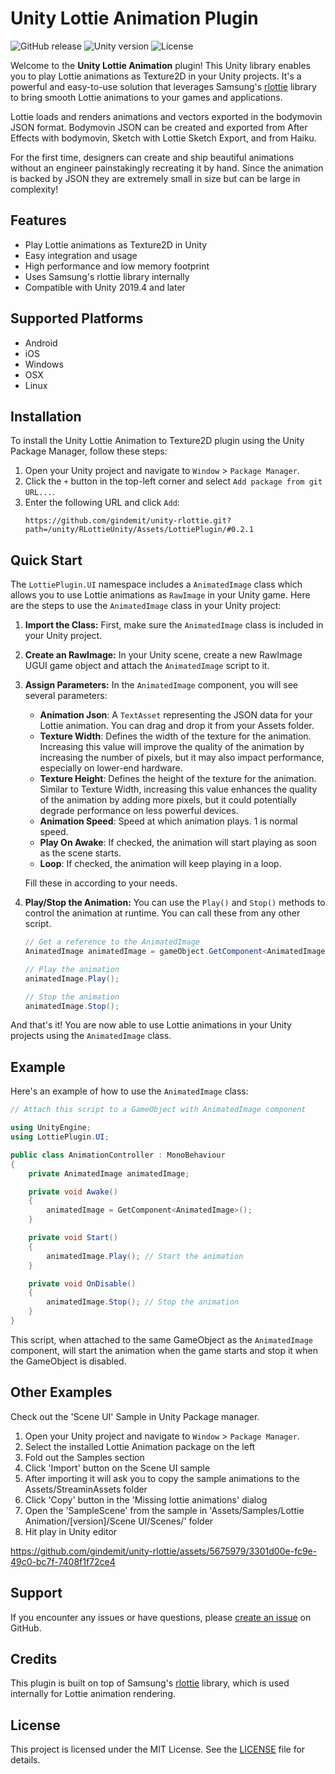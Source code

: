 # Unity Lottie Animation Plugin
![GitHub release](https://img.shields.io/github/release/gindemit/unity-rlottie.svg)
![Unity version](https://img.shields.io/badge/unity-2019.4%2B-green.svg)
![License](https://img.shields.io/github/license/gindemit/unity-rlottie.svg)

Welcome to the **Unity Lottie Animation** plugin! This Unity library enables you to play Lottie animations as Texture2D in your Unity projects. It's a powerful and easy-to-use solution that leverages Samsung's [rlottie](https://github.com/Samsung/rlottie) library to bring smooth Lottie animations to your games and applications.

Lottie loads and renders animations and vectors exported in the bodymovin JSON format. Bodymovin JSON can be created and exported from After Effects with bodymovin, Sketch with Lottie Sketch Export, and from Haiku.

For the first time, designers can create and ship beautiful animations without an engineer painstakingly recreating it by hand. Since the animation is backed by JSON they are extremely small in size but can be large in complexity!

## Features

* Play Lottie animations as Texture2D in Unity
* Easy integration and usage
* High performance and low memory footprint
* Uses Samsung's rlottie library internally
* Compatible with Unity 2019.4 and later

## Supported Platforms

* Android
* iOS
* Windows
* OSX
* Linux

## Installation

To install the Unity Lottie Animation to Texture2D plugin using the Unity Package Manager, follow these steps:

1. Open your Unity project and navigate to `Window` > `Package Manager`.
2. Click the `+` button in the top-left corner and select `Add package from git URL...`.
3. Enter the following URL and click `Add`:
   ```
   https://github.com/gindemit/unity-rlottie.git?path=/unity/RLottieUnity/Assets/LottiePlugin/#0.2.1
   ```

## Quick Start

The `LottiePlugin.UI` namespace includes a `AnimatedImage` class which allows you to use Lottie animations as `RawImage` in your Unity game.
Here are the steps to use the `AnimatedImage` class in your Unity project:

1. **Import the Class:** First, make sure the `AnimatedImage` class is included in your Unity project.

2. **Create an RawImage:** In your Unity scene, create a new RawImage UGUI game object and attach the `AnimatedImage` script to it.

3. **Assign Parameters:** In the `AnimatedImage` component, you will see several parameters:

    - **Animation Json**: A `TextAsset` representing the JSON data for your Lottie animation. You can drag and drop it from your Assets folder.
    - **Texture Width**: Defines the width of the texture for the animation. Increasing this value will improve the quality of the animation by increasing the number of pixels, but it may also impact performance, especially on lower-end hardware.
    - **Texture Height**: Defines the height of the texture for the animation. Similar to Texture Width, increasing this value enhances the quality of the animation by adding more pixels, but it could potentially degrade performance on less powerful devices.
    - **Animation Speed**: Speed at which animation plays. 1 is normal speed.
    - **Play On Awake**: If checked, the animation will start playing as soon as the scene starts.
    - **Loop**: If checked, the animation will keep playing in a loop.

    Fill these in according to your needs.

4. **Play/Stop the Animation:** You can use the `Play()` and `Stop()` methods to control the animation at runtime. You can call these from any other script.

    ```csharp
    // Get a reference to the AnimatedImage
    AnimatedImage animatedImage = gameObject.GetComponent<AnimatedImage>();

    // Play the animation
    animatedImage.Play();

    // Stop the animation
    animatedImage.Stop();
    ```
And that's it! You are now able to use Lottie animations in your Unity projects using the `AnimatedImage` class.

## Example

Here's an example of how to use the `AnimatedImage` class:

```csharp
// Attach this script to a GameObject with AnimatedImage component

using UnityEngine;
using LottiePlugin.UI;

public class AnimationController : MonoBehaviour
{
    private AnimatedImage animatedImage;

    private void Awake()
    {
        animatedImage = GetComponent<AnimatedImage>();
    }

    private void Start()
    {
        animatedImage.Play(); // Start the animation
    }

    private void OnDisable()
    {
        animatedImage.Stop(); // Stop the animation
    }
}
```
This script, when attached to the same GameObject as the `AnimatedImage` component, will start the animation when the game starts and stop it when the GameObject is disabled.

## Other Examples

Check out the 'Scene UI' Sample in Unity Package manager.

1. Open your Unity project and navigate to `Window` > `Package Manager`.
2. Select the installed Lottie Animation package on the left
3. Fold out the Samples section
4. Click 'Import' button on the Scene UI sample
5. After importing it will ask you to copy the sample animations to the Assets/StreaminAssets folder
6. Click 'Copy' button in the 'Missing lottie animations' dialog
7. Open the 'SampleScene' from the sample in 'Assets/Samples/Lottie Animation/[version]/Scene UI/Scenes/' folder
8. Hit play in Unity editor

https://github.com/gindemit/unity-rlottie/assets/5675979/3301d00e-fc9e-49c0-bc7f-7408f1f72ce4

## Support

If you encounter any issues or have questions, please [create an issue](https://github.com/gindemit/unity-rlottie/issues/new) on GitHub.

## Credits

This plugin is built on top of Samsung's [rlottie](https://github.com/Samsung/rlottie) library, which is used internally for Lottie animation rendering.

## License

This project is licensed under the MIT License. See the [LICENSE](LICENSE) file for details.
